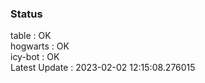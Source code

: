 ### Status


table : OK  
hogwarts : OK  
icy-bot : OK  
Latest Update : 2023-02-02 12:15:08.276015

